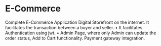 # E-Commerce
Complete E-Commerce Application
Digital Storefront on the internet. It facilitates the transaction between a buyer and seller.
• It facilitates Authentication using jwt.
• Admin Page, where only Admin can update the order
status, Add to Cart functionality.
Payment gateway integration.
